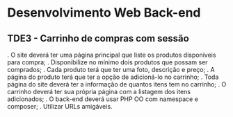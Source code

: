 # Desenvolvimento Web Back-end
## TDE3 - Carrinho de compras com sessão

. O site deverá ter uma página principal que liste os produtos disponíveis para compra;
. Disponibilize no mínimo dois produtos que possam ser comprados;
. Cada produto terá que ter uma foto, descrição e preço;
. A página do produto terá que ter a opção de adicioná-lo no carrinho;
. Toda página do site deverá ter a informação de quantos itens tem no carrinho;
. O carrinho deverá ter sua própria página com a listagem dos itens adicionados;
. O back-end deverá usar PHP OO com namespace e composer;
. Utilizar URLs amigáveis.

